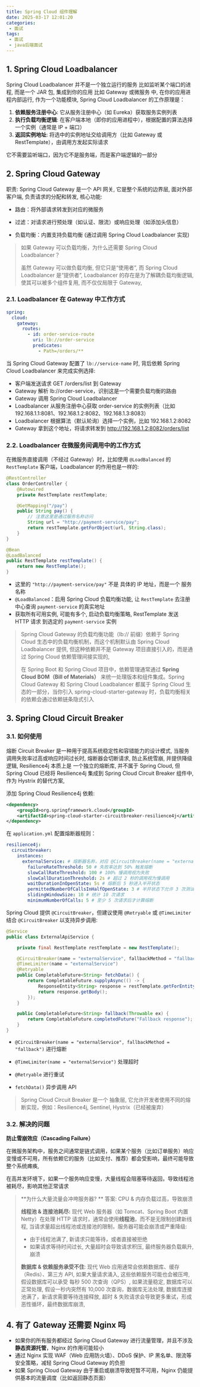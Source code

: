 ```yaml
---
title: Spring Cloud 组件理解
date: 2025-03-17 12:01:20
categories:
 - 面试
tags:
 - 面试
 - java后端面试
---
```


## 1. Spring Cloud Loadbalancer 

Spring Cloud Loadbalancer 并不是一个独立运行的服务 比如监听某个端口的进程, 而是一个 JAR 包, 集成到你的应用 比如 Gateway 或微服务 中, 在你的应用进程内部运行, 作为一个功能模块, Spring Cloud Loadbalancer 的工作原理是：

1. **依赖服务注册中心**: 它从服务注册中心（如 Eureka）获取服务实例列表
2. **执行负载均衡逻辑**: 在客户端本地（即你的应用进程中），根据配置的算法选择一个实例（通常是 IP + 端口）
3. **返回实例地址**: 将选中的实例地址交给调用方（比如 Gateway 或 RestTemplate），由调用方发起实际请求

它不需要监听端口，因为它不是服务端，而是客户端逻辑的一部分

## 2. Spring Cloud Gateway

职责: Spring Cloud Gateway 是一个 API 网关, 它是整个系统的边界层, 面对外部客户端, 负责请求的分配和转发, 核心功能:

- 路由：将外部请求转发到对应的微服务

- 过滤：对请求进行预处理（如认证、限流）或响应处理（如添加头信息）

- 负载均衡：内置支持负载均衡 (通过调用 Spring Cloud Loadbalancer 实现)

> 如果 Gateway 可以负载均衡，为什么还需要 Spring Cloud Loadbalancer？
>
> 虽然 Gateway 可以做负载均衡, 但它只是“使用者”, 而 Spring Cloud Loadbalancer 是“提供者”, Loadbalancer 的存在是为了解耦负载均衡逻辑, 使其可以被多个组件复用, 而不仅仅局限于 Gateway, 

### 2.1. Loadbalancer 在 Gateway 中工作方式

```yaml
spring:
  cloud:
    gateway:
      routes:
        - id: order-service-route
          uri: lb://order-service
          predicates:
            - Path=/orders/**
```

当 Spring Cloud Gateway 配置了 `lb://service-name` 时, 背后依赖 Spring Cloud Loadbalancer 来完成实例选择:

- 客户端发送请求 GET /orders/list 到 Gateway
- Gateway 解析 lb://order-service，识别这是一个需要负载均衡的路由
- Gateway 调用 Spring Cloud Loadbalancer
- Loadbalancer 从服务注册中心获取 order-service 的实例列表（比如 192.168.1.1:8081、192.168.1.2:8082、192.168.1.3:8083）
- Loadbalancer 根据算法（默认轮询）选择一个实例，比如 192.168.1.2:8082
- Gateway 拿到这个地址，将请求转发到 http://192.168.1.2:8082/orders/list

### 2.2. Loadbalancer 在微服务间调用中的工作方式

在微服务直接调用（不经过 Gateway）时，比如使用 `@LoadBalanced` 的 `RestTemplate` 客户端，Loadbalancer 的作用也是一样的:

```java
@RestController
class OrderController {
    @Autowired
    private RestTemplate restTemplate;

    @GetMapping("/pay")
    public String pay() {
        // 注意这里是通过服务名称访问
        String url = "http://payment-service/pay";
        return restTemplate.getForObject(url, String.class);
    }
}

@Bean
@LoadBalanced
public RestTemplate restTemplate() {
    return new RestTemplate();
}
```

- 这里的 `"http://payment-service/pay"` 不是 具体的 IP 地址，而是一个 服务名称
- `@LoadBalanced`：启用 Spring Cloud 负载均衡功能, 让 `RestTemplate` 去注册中心查询 `payment-service` 的真实地址
- 获取所有可用实例, 可能有多个, 启动负载均衡策略, RestTemplate 发送 HTTP 请求 到选定的 `payment-service` 实例

> Spring Cloud Gateway 的负载均衡功能（lb:// 前缀）依赖于 Spring Cloud 生态中的负载均衡机制，而这个机制默认由 Spring Cloud Loadbalancer 提供, 但这种依赖并不是 Gateway 项目直接引入的，而是通过 Spring Cloud 依赖管理间接实现的, 
>
> 在 Spring Boot 和 Spring Cloud 项目中，依赖管理通常通过 **Spring Cloud BOM（Bill of Materials）** 来统一处理版本和组件集成。Spring Cloud Gateway 和 Spring Cloud Loadbalancer 都属于 Spring Cloud 生态的一部分，当你引入 spring-cloud-starter-gateway 时，负载均衡相关的依赖会通过依赖链条隐式引入

## 3. Spring Cloud Circuit Breaker

### 3.1. 如何使用

熔断 Circuit Breaker 是一种用于提高系统稳定性和容错能力的设计模式, 当服务调用失败率过高或响应时间过长时, 熔断器会切断请求, 防止系统雪崩, 并提供降级逻辑, Resilience4j 本质上是 一个独立的熔断库, 并不属于 Spring Cloud, 但 Spring Cloud 已经将 Resilience4j 集成到 Spring Cloud Circuit Breaker 组件中, 作为 Hystrix 的替代方案, 

添加 Spring Cloud Resilience4j 依赖:

```xml
<dependency>
    <groupId>org.springframework.cloud</groupId>
    <artifactId>spring-cloud-starter-circuitbreaker-resilience4j</artifactId>
</dependency>
```

在 `application.yml` 配置熔断器规则：

```yaml
resilience4j:
  circuitbreaker:
    instances:
      externalService: # 熔断器名称，对应 @CircuitBreaker(name = "externalService")
        failureRateThreshold: 50 # 失败率达到 50% 触发熔断
        slowCallRateThreshold: 100 # 100% 慢调用视为失败
        slowCallDurationThreshold: 2s # 超过 2 秒的调用视为慢调用
        waitDurationInOpenState: 5s # 熔断后 5 秒进入半开状态
        permittedNumberOfCallsInHalfOpenState: 3 # 半开状态下允许 3 次测试请求
        slidingWindowSize: 10 # 统计 10 次请求
        minimumNumberOfCalls: 5 # 至少 5 次请求后才计算熔断
```

Spring Cloud 提供 `@CircuitBreaker`，但建议使用 `@Retryable` 或 `@TimeLimiter` 结合 `@CircuitBreaker` 以支持异步调用:

```java
@Service
public class ExternalApiService {

    private final RestTemplate restTemplate = new RestTemplate();

    @CircuitBreaker(name = "externalService", fallbackMethod = "fallback")
    @TimeLimiter(name = "externalService")
    @Retryable
    public CompletableFuture<String> fetchData() {
        return CompletableFuture.supplyAsync(() -> {
            ResponseEntity<String> response = restTemplate.getForEntity("http://some-external-api.com/data", String.class);
            return response.getBody();
        });
    }

    public CompletableFuture<String> fallback(Throwable ex) {
        return CompletableFuture.completedFuture("Fallback response");
    }
}
```

- `@CircuitBreaker(name = "externalService", fallbackMethod = "fallback")` 进行熔断

- `@TimeLimiter(name = "externalService")` 处理超时

- `@Retryable` 进行重试

- `fetchData()` 异步调用 API

> Spring Cloud Circuit Breaker 是一个 抽象层, 它允许开发者使用不同的熔断实现，例如：Resilience4j, Sentinel, Hystrix（已经被废弃）

### 3.2. 解决的问题

**防止雪崩效应（Cascading Failure）**

在微服务架构中，服务之间通常是链式调用，如果某个服务（比如订单服务）响应变慢或不可用，所有依赖它的服务（比如支付、推荐）都会受影响，最终可能导致整个系统瘫痪,

在高并发环境下，如果一个服务响应变慢，大量线程会阻塞等待返回，导致线程池被耗尽，影响其他正常请求

> **为什么大量流量会冲垮服务器? ** 答案: CPU & 内存负载过高，导致崩溃
>
> **线程池 & 连接池耗尽:** 现代 Web 服务器（如 Tomcat、Spring Boot 内置 Netty）在处理 HTTP 请求时，通常会使用**线程池**，而不是无限制创建新线程, 当请求量超出线程池或连接池的限制，服务器可能会崩溃或严重降级:
>
> - 由于线程池满了, 新请求只能等待，或者直接被拒绝
> - 如果请求等待时间过长, 大量超时会导致请求积压, 最终服务器负载飙升, 崩溃
>
> **数据库 & 依赖服务承受不住**: 现代 Web 应用通常会依赖数据库、缓存（Redis）、第三方 API, 如果大量请求涌入, 这些依赖服务可能也会被压垮, 假设数据库可以承受 每秒 500 次查询（QPS）, 如果流量稳定, 数据库可以正常处理, 假设一秒内突然有 10,000 次查询，数据库无法处理, 数据库连接池满了，新请求需要等待连接释放, 超时 & 失败请求会导致更多重试，形成恶性循环，最终数据库崩溃,

## 4. 有了 Gateway 还需要 Nginx 吗

- 如果你的所有服务都经过 Spring Cloud Gateway 进行流量管理，并且不涉及**静态资源托管**，Nginx 的作用可能较小
- 通过 Nginx 实现 WAF（Web 应用防火墙）、DDoS 保护、IP 黑名单、限流等安全策略，减轻 Spring Cloud Gateway 的负担
- 如果 Spring Cloud Gateway 由于重启或崩溃导致短暂不可用，Nginx 仍能提供基本的流量调度（比如返回静态页面）



